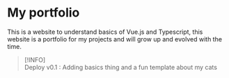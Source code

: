 # My portfolio
This is a website to understand basics of Vue.js and Typescript, this website is a portfolio for my projects and will grow up and evolved with the time.

> [!INFO]\
> Deploy v0.1 : Adding basics thing and a fun template about my cats